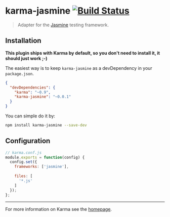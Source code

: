 # karma-jasmine [![Build Status](https://travis-ci.org/karma-runner/karma-jasmine.png?branch=master)](https://travis-ci.org/karma-runner/karma-jasmine)

> Adapter for the [Jasmine](http://pivotal.github.io/jasmine/) testing framework.

## Installation

**This plugin ships with Karma by default, so you don't need to install it, it should just work ;-)**

The easiest way is to keep `karma-jasmine` as a devDependency in your `package.json`.
```json
{
  "devDependencies": {
    "karma": "~0.9",
    "karma-jasmine": "~0.0.1"
  }
}
```

You can simple do it by:
```bash
npm install karma-jasmine --save-dev
```

## Configuration
```js
// karma.conf.js
module.exports = function(config) {
  config.set({
    frameworks: ['jasmine'],
    
    files: [
      '*.js'
    ]
  });
};
```

----

For more information on Karma see the [homepage].


[homepage]: http://karma-runner.github.com
